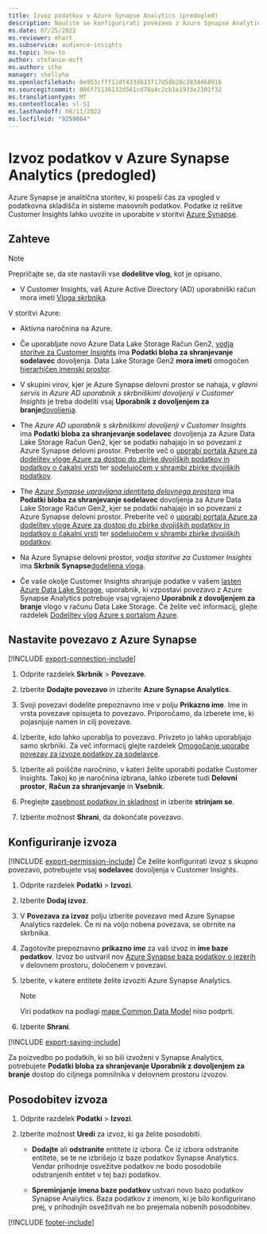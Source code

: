 ```yaml
---
title: Izvoz podatkov v Azure Synapse Analytics (predogled)
description: Naučite se konfigurirati povezavo z Azure Synapse Analytics.
ms.date: 07/25/2022
ms.reviewer: mhart
ms.subservice: audience-insights
ms.topic: how-to
author: stefanie-msft
ms.author: sthe
manager: shellyha
ms.openlocfilehash: 0e953cfff12df433d033717d58b28c2834468916
ms.sourcegitcommit: 086f75136132d561cd78a4c2cb1e1933e2301f32
ms.translationtype: MT
ms.contentlocale: sl-SI
ms.lasthandoff: 08/11/2022
ms.locfileid: "9259864"
---
```

# <a name="export-data-to-azure-synapse-analytics-preview"></a>Izvoz podatkov v Azure Synapse Analytics (predogled)

Azure Synapse je analitična storitev, ki pospeši čas za vpogled v podatkovna skladišča in sisteme masovnih podatkov. Podatke iz rešitve Customer Insights lahko uvozite in uporabite v storitvi [Azure Synapse](/azure/synapse-analytics/overview-what-is).

## <a name="prerequisites"></a>Zahteve

> [!NOTE]
> Prepričajte se, da ste nastavili vse **dodelitve vlog**, kot je opisano.

- V Customer Insights, vaš Azure Active Directory (AD) uporabniški račun mora imeti [Vloga skrbnika](permissions.md#add-users).

V storitvi Azure:

- Aktivna naročnina na Azure.

- Če uporabljate novo Azure Data Lake Storage Račun Gen2, [vodja storitve za Customer Insights](connect-service-principal.md) ima **Podatki bloba za shranjevanje sodelavec** dovoljenja. Data Lake Storage Gen2 **mora imeti** omogočen [hierarhičen imenski prostor](/azure/storage/blobs/data-lake-storage-namespace).

- V skupini virov, kjer je Azure Synapse delovni prostor se nahaja, v *glavni servis* in *Azure AD uporabnik s skrbniškimi dovoljenji v Customer Insights* je treba dodeliti vsaj **Uporabnik z dovoljenjem za branje**[dovoljenja](/azure/role-based-access-control/role-assignments-portal).

- The *Azure AD uporabnik s skrbniškimi dovoljenji v Customer Insights* ima **Podatki bloba za shranjevanje sodelavec** dovoljenja za Azure Data Lake Storage Račun Gen2, kjer se podatki nahajajo in so povezani z Azure Synapse delovni prostor. Preberite več o [uporabi portala Azure za dodelitev vloge Azure za dostop do zbirke dvojiških podatkov in podatkov o čakalni vrsti](/azure/storage/common/storage-auth-aad-rbac-portal) ter [sodelujočem v shrambi zbirke dvojiških podatkov](/azure/role-based-access-control/built-in-roles#storage-blob-data-contributor).

- The *[Azure Synapse upravljana identiteta delovnega prostora](/azure/synapse-analytics/security/synapse-workspace-managed-identity)* ima **Podatki bloba za shranjevanje sodelavec** dovoljenja za Azure Data Lake Storage Račun Gen2, kjer se podatki nahajajo in so povezani z Azure Synapse delovni prostor. Preberite več o [uporabi portala Azure za dodelitev vloge Azure za dostop do zbirke dvojiških podatkov in podatkov o čakalni vrsti](/azure/storage/common/storage-auth-aad-rbac-portal) ter [sodelujočem v shrambi zbirke dvojiških podatkov](/azure/role-based-access-control/built-in-roles#storage-blob-data-contributor).

- Na Azure Synapse delovni prostor, *vodja storitve za Customer Insights* ima **Skrbnik Synapse**[dodeljena vloga](/azure/synapse-analytics/security/how-to-set-up-access-control).

- Če vaše okolje Customer Insights shranjuje podatke v vašem [lasten Azure Data Lake Storage](own-data-lake-storage.md), uporabnik, ki vzpostavi povezavo z Azure Synapse Analytics potrebuje vsaj vgrajeno **Uporabnik z dovoljenjem za branje** vlogo v računu Data Lake Storage. Če želite več informacij, glejte razdelek [Dodelitev vlog Azure s portalom Azure](/azure/role-based-access-control/role-assignments-portal).

## <a name="set-up-connection-to-azure-synapse"></a>Nastavite povezavo z Azure Synapse

[!INCLUDE [export-connection-include](includes/export-connection-admn.md)]

1. Odprite razdelek **Skrbnik** > **Povezave**.

1. Izberite **Dodajte povezavo** in izberite **Azure Synapse Analytics**.

1. Svoji povezavi dodelite prepoznavno ime v polju **Prikazno ime**. Ime in vrsta povezave opisujeta to povezavo. Priporočamo, da izberete ime, ki pojasnjuje namen in cilj povezave.

1. Izberite, kdo lahko uporablja to povezavo. Privzeto jo lahko uporabljajo samo skrbniki. Za več informacij glejte razdelek [Omogočanje uporabe povezav za izvoze podatkov za sodelavce](connections.md#allow-contributors-to-use-a-connection-for-exports).

1. Izberite ali poiščite naročnino, v kateri želite uporabiti podatke Customer Insights. Takoj ko je naročnina izbrana, lahko izberete tudi **Delovni prostor**, **Račun za shranjevanje** in **Vsebnik**.

1. Preglejte [zasebnost podatkov in skladnost](connections.md#data-privacy-and-compliance) in izberite **strinjam se**.

1. Izberite možnost **Shrani**, da dokončate povezavo.

## <a name="configure-an-export"></a>Konfiguriranje izvoza

[!INCLUDE [export-permission-include](includes/export-permission.md)] Če želite konfigurirati izvoz s skupno povezavo, potrebujete vsaj **sodelavec** dovoljenja v Customer Insights.

1. Odprite razdelek **Podatki** > **Izvozi**.

1. Izberite **Dodaj izvoz**.

1. V **Povezava za izvoz** polju izberite povezavo med Azure Synapse Analytics razdelek. Če ni na voljo nobena povezava, se obrnite na skrbnika.

1. Zagotovite prepoznavno **prikazno ime** za vaš izvoz in **ime baze podatkov**. Izvoz bo ustvaril nov [Azure Synapse baza podatkov o jezerih](/azure/synapse-analytics/database-designer/concepts-lake-database) v delovnem prostoru, določenem v povezavi.

1. Izberite, v katere entitete želite izvoziti Azure Synapse Analytics.
   > [!NOTE]
   > Viri podatkov na podlagi [mape Common Data Model](connect-common-data-model.md) niso podprti.

1. Izberite **Shrani**.

[!INCLUDE [export-saving-include](includes/export-saving.md)]

Za poizvedbo po podatkih, ki so bili izvoženi v Synapse Analytics, potrebujete **Podatki bloba za shranjevanje Uporabnik z dovoljenjem za branje** dostop do ciljnega pomnilnika v delovnem prostoru izvozov.

## <a name="update-an-export"></a>Posodobitev izvoza

1. Odprite razdelek **Podatki** > **Izvozi**.

1. Izberite možnost **Uredi** za izvoz, ki ga želite posodobiti.

   - **Dodajte** ali **odstranite** entitete iz izbora. Če iz izbora odstranite entitete, se te ne izbrišejo iz baze podatkov Synapse Analytics. Vendar prihodnje osvežitve podatkov ne bodo posodobile odstranjenih entitet v tej bazi podatkov.

   - **Spreminjanje imena baze podatkov** ustvari novo bazo podatkov Synapse Analytics. Baza podatkov z imenom, ki je bilo konfigurirano prej, v prihodnjih osvežitvah ne bo prejemala nobenih posodobitev.

[!INCLUDE [footer-include](includes/footer-banner.md)]
